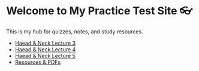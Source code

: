 

<html>
<head>
  <title>My Optometry Study Hub</title>
</head>
<body>
  <h1>Welcome to My Practice Test Site 👓</h1>
  <p>This is my hub for quizzes, notes, and study resources.</p>
  <ul>
    <li><a href="quiz1.html">Haead & Neck Lecture 3</a></li>
    <li><a href="quiz2.html">Haead & Neck Lecture 4</a></li>
    <li><a href="quiz3.html">Haead & Neck Lecture 5</a></li>
    <li><a href="resources.html">Resources & PDFs</a></li>
  </ul>
</body>
</html>
